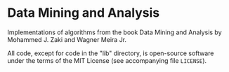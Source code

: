 Data Mining and Analysis
========================

Implementations of algorithms from the book Data Mining and Analysis by
Mohammed J. Zaki and Wagner Meira Jr.

All code, except for code in the "lib" directory, is open-source software under
the terms of the MIT License (see accompanying file `LICENSE`).
